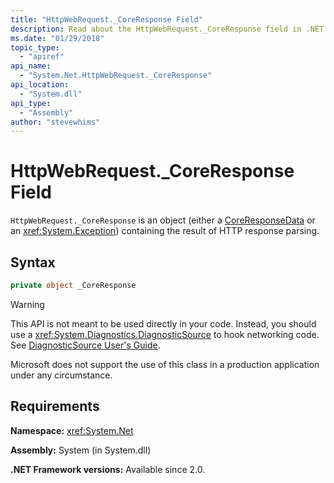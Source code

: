 ```yaml
---
title: "HttpWebRequest._CoreResponse Field"
description: Read about the HttpWebRequest._CoreResponse field in .NET. This field is a CoreResponseData or Exception object containing the result of HTTP response parsing.
ms.date: "01/29/2018"
topic_type: 
  - "apiref"
api_name: 
  - "System.Net.HttpWebRequest._CoreResponse"
api_location: 
  - "System.dll"
api_type: 
  - "Assembly"
author: "stevewhims"
---
```


# HttpWebRequest.\_CoreResponse Field

`HttpWebRequest._CoreResponse` is an object (either a [CoreResponseData](coreresponsedata.md) or an <xref:System.Exception>) containing the result of HTTP response parsing.

## Syntax
  
```csharp
private object _CoreResponse
```

> [!WARNING]
> This API is not meant to be used directly in your code. Instead, you should use a <xref:System.Diagnostics.DiagnosticSource> to hook networking code. See [DiagnosticSource User's Guide](https://github.com/dotnet/runtime/blob/master/src/libraries/System.Diagnostics.DiagnosticSource/src/DiagnosticSourceUsersGuide.md).
>
> Microsoft does not support the use of this class in a production application under any circumstance.

## Requirements

**Namespace:** <xref:System.Net>

**Assembly:** System (in System.dll)

**.NET Framework versions:** Available since 2.0.
